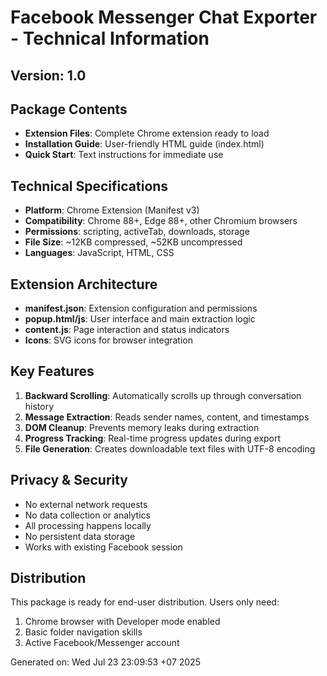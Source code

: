 # Facebook Messenger Chat Exporter - Technical Information

## Version: 1.0

## Package Contents
- **Extension Files**: Complete Chrome extension ready to load
- **Installation Guide**: User-friendly HTML guide (index.html)
- **Quick Start**: Text instructions for immediate use

## Technical Specifications
- **Platform**: Chrome Extension (Manifest v3)
- **Compatibility**: Chrome 88+, Edge 88+, other Chromium browsers
- **Permissions**: scripting, activeTab, downloads, storage
- **File Size**: ~12KB compressed, ~52KB uncompressed
- **Languages**: JavaScript, HTML, CSS

## Extension Architecture
- **manifest.json**: Extension configuration and permissions
- **popup.html/js**: User interface and main extraction logic
- **content.js**: Page interaction and status indicators
- **Icons**: SVG icons for browser integration

## Key Features
1. **Backward Scrolling**: Automatically scrolls up through conversation history
2. **Message Extraction**: Reads sender names, content, and timestamps
3. **DOM Cleanup**: Prevents memory leaks during extraction
4. **Progress Tracking**: Real-time progress updates during export
5. **File Generation**: Creates downloadable text files with UTF-8 encoding

## Privacy & Security
- No external network requests
- No data collection or analytics
- All processing happens locally
- No persistent data storage
- Works with existing Facebook session

## Distribution
This package is ready for end-user distribution. Users only need:
1. Chrome browser with Developer mode enabled
2. Basic folder navigation skills
3. Active Facebook/Messenger account

Generated on: Wed Jul 23 23:09:53 +07 2025

